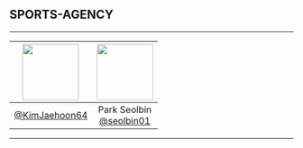 ## SPORTS-AGENCY

---

<div align="center">

|<img src="https://avatars.githubusercontent.com/u/174398545?v=4" width="100" height="100"/>|<img src="https://avatars.githubusercontent.com/u/106576062?v=4" width="100" height="100"/>|
|:-:|:-:|
|[@KimJaehoon64](https://github.com/KimJaehoon64)|Park Seolbin<br/>[@seolbin01](https://github.com/seolbin01)|

</div>

---

